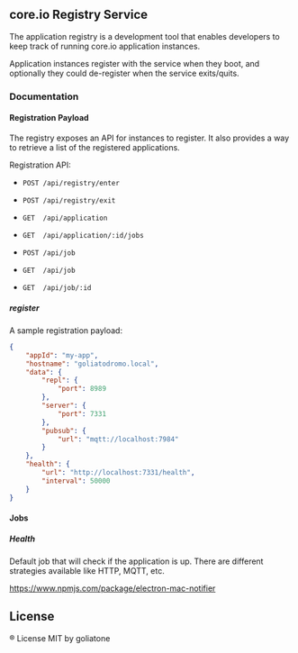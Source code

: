 ## core.io Registry Service

The application registry is a development tool that enables developers to keep track of running core.io application instances.

Application instances register with the service when they boot, and optionally they could de-register when the service exits/quits.

### Documentation

#### Registration Payload
The registry exposes an API for instances to register. It also provides a way to retrieve a list of the registered applications.


Registration API:

* `POST /api/registry/enter`
* `POST /api/registry/exit`


* `GET  /api/application`

* `GET  /api/application/:id/jobs`

* `POST /api/job`
* `GET  /api/job`
* `GET  /api/job/:id`

##### register

A sample registration payload:

```json
{
    "appId": "my-app",
    "hostname": "goliatodromo.local",
    "data": {
        "repl": {
            "port": 8989
        },
        "server": {
            "port": 7331
        },
        "pubsub": {
            "url": "mqtt://localhost:7984"
        }
    },
    "health": {
        "url": "http://localhost:7331/health",
        "interval": 50000
    }
}
```

#### Jobs

##### Health
Default job that will check if the application is up. There are different strategies available like HTTP, MQTT, etc.


https://www.npmjs.com/package/electron-mac-notifier

## License
® License MIT by goliatone
